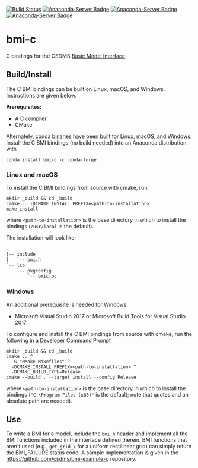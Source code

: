 [![Build Status](https://travis-ci.org/csdms/bmi-c.svg?branch=master)](https://travis-ci.org/csdms/bmi-c)
[![Anaconda-Server Badge](https://anaconda.org/conda-forge/bmi-c/badges/version.svg)](https://anaconda.org/conda-forge/bmi-c)
[![Anaconda-Server Badge](https://anaconda.org/conda-forge/bmi-c/badges/platforms.svg)](https://anaconda.org/conda-forge/bmi-c)
[![Anaconda-Server Badge](https://anaconda.org/conda-forge/bmi-c/badges/downloads.svg)](https://anaconda.org/conda-forge/bmi-c)

# bmi-c

C bindings for the CSDMS [Basic Model Interface](https://bmi-spec.readthedocs.io).


## Build/Install

The C BMI bindings can be built on Linux, macOS, and Windows.
Instructions are given below.

**Prerequisites:**
* A C compiler
* CMake

Alternately,
[conda binaries](https://anaconda.org/conda-forge/bmi-c)
have been built for Linux, macOS, and Windows.
Install the C BMI bindings (no build needed)
into an Anaconda distribution with

    conda install bmi-c -c conda-forge

### Linux and macOS

To install the C BMI bindings from source with cmake, run

    mkdir _build && cd _build
    cmake .. -DCMAKE_INSTALL_PREFIX=<path-to-installation>
    make install

where `<path-to-installation>` is the base directory
in which to install the bindings (`/usr/local` is the default).

The installation will look like:

```bash
.
|-- include
|   `-- bmi.h
`-- lib
    `-- pkgconfig
        `-- bmic.pc
```

### Windows

An additional prerequisite is needed for Windows:

* Microsoft Visual Studio 2017 or Microsoft Build Tools for Visual Studio 2017

To configure and install the C BMI bindings from source with cmake,
run the following in a [Developer Command Prompt](https://docs.microsoft.com/en-us/dotnet/framework/tools/developer-command-prompt-for-vs)

    mkdir _build && cd _build
    cmake .. ^
	  -G "NMake Makefiles" ^
	  -DCMAKE_INSTALL_PREFIX=<path-to-installation> ^
	  -DCMAKE_BUILD_TYPE=Release
	cmake --build . --target install --config Release

where `<path-to-installation>` is the base directory
in which to install the bindings (`"C:\Program Files (x86)"` is the default;
note that quotes and an absolute path are needed).


## Use

To write a BMI for a model,
include the `bmi.h` header and implement all the BMI functions
included in the interface defined therein.
BMI functions that aren't used
(e.g., `get_grid_x` for a uniform rectilinear grid)
can simply return the BMI_FAILURE status code.
A sample implementation is given in the
https://github.com/csdms/bmi-example-c
repository.
